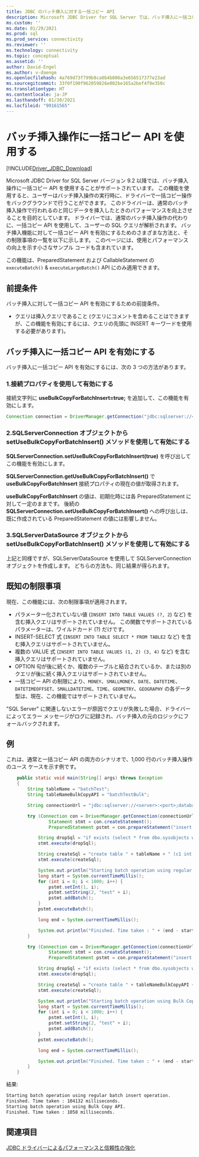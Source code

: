 ```yaml
---
title: JDBC のバッチ挿入に対する一括コピー API
description: Microsoft JDBC Driver for SQL Server では、バッチ挿入に一括コピーを使用することがサポートされており、データベースにデータを読み込むスピードが速くなります。
ms.custom: ''
ms.date: 01/29/2021
ms.prod: sql
ms.prod_service: connectivity
ms.reviewer: ''
ms.technology: connectivity
ms.topic: conceptual
ms.assetid: ''
author: David-Engel
ms.author: v-daenge
ms.openlocfilehash: 4a769d73f799b8ca0b4b806a3e656517377e23ad
ms.sourcegitcommit: 33f0f190f962059826e002be165a2bef4f9e350c
ms.translationtype: HT
ms.contentlocale: ja-JP
ms.lasthandoff: 01/30/2021
ms.locfileid: "99161565"
---
```

# <a name="using-bulk-copy-api-for-batch-insert-operation"></a>バッチ挿入操作に一括コピー API を使用する

[!INCLUDE[Driver_JDBC_Download](../../includes/driver_jdbc_download.md)]

Microsoft JDBC Driver for SQL Server バージョン 9.2 以降では、バッチ挿入操作に一括コピー API を使用することがサポートされています。 この機能を使用すると、ユーザーはバッチ挿入操作の実行時に、ドライバーで一括コピー操作をバックグラウンドで行うことができます。 このドライバーは、通常のバッチ挿入操作で行われるのと同じデータを挿入したときのパフォーマンスを向上させることを目的としています。 ドライバーでは、通常のバッチ挿入操作の代わりに、一括コピー API を使用して、ユーザーの SQL クエリが解析されます。 バッチ挿入機能に対して一括コピー API を有効にするためのさまざまな方法と、その制限事項の一覧を以下に示します。 このページには、使用とパフォーマンスの向上を示す小さなサンプル コードも含まれています。

この機能は、PreparedStatement および CallableStatement の `executeBatch()` & `executeLargeBatch()` API にのみ適用できます。

## <a name="prerequisites"></a>前提条件

バッチ挿入に対して一括コピー API を有効にするための前提条件。

* クエリは挿入クエリであること (クエリにコメントを含めることはできますが、この機能を有効にするには、クエリの先頭に INSERT キーワードを使用する必要があります)。

## <a name="enabling-bulk-copy-api-for-batch-insert"></a>バッチ挿入に一括コピー API を有効にする

バッチ挿入に一括コピー API を有効にするには、次の 3 つの方法があります。

### <a name="1-enabling-with-connection-property"></a>1.接続プロパティを使用して有効にする

接続文字列に **useBulkCopyForBatchInsert=true;** を追加して、この機能を有効にします。

```java
Connection connection = DriverManager.getConnection("jdbc:sqlserver://<server>:<port>;userName=<user>;password=<password>;database=<database>;useBulkCopyForBatchInsert=true;");
```

### <a name="2-enabling-with-setusebulkcopyforbatchinsert-method-from-sqlserverconnection-object"></a>2.SQLServerConnection オブジェクトから setUseBulkCopyForBatchInsert() メソッドを使用して有効にする

**SQLServerConnection.setUseBulkCopyForBatchInsert(true)** を呼び出してこの機能を有効にします。

**SQLServerConnection.getUseBulkCopyForBatchInsert()** で **useBulkCopyForBatchInsert** 接続プロパティの現在の値が取得されます。

**useBulkCopyForBatchInsert** の値は、初期化時には各 PreparedStatement に対して一定のままです。 後続の **SQLServerConnection.setUseBulkCopyForBatchInsert()** への呼び出しは、既に作成されている PreparedStatement の値には影響しません。

### <a name="3-enabling-with-setusebulkcopyforbatchinsert-method-from-sqlserverdatasource-object"></a>3.SQLServerDataSource オブジェクトから setUseBulkCopyForBatchInsert() メソッドを使用して有効にする

上記と同様ですが、SQLServerDataSource を使用して SQLServerConnection オブジェクトを作成します。 どちらの方法も、同じ結果が得られます。

## <a name="known-limitations"></a>既知の制限事項

現在、この機能には、次の制限事項が適用されます。

* パラメーター化されていない値 (`INSERT INTO TABLE VALUES (?, 2`) など) を含む挿入クエリはサポートされていません。 この関数でサポートされているパラメーターは、ワイルドカード (?) だけです。
* INSERT-SELECT 式 (`INSERT INTO TABLE SELECT * FROM TABLE2` など) を含む挿入クエリはサポートされていません。
* 複数の VALUE 式 (`INSERT INTO TABLE VALUES (1, 2) (3, 4)` など) を含む挿入クエリはサポートされていません。
* OPTION 句が後に続くか、複数のテーブルと結合されているか、または別のクエリが後に続く挿入クエリはサポートされていません。
* 一括コピー API の制限により、`MONEY`、`SMALLMONEY`、`DATE`、`DATETIME`、`DATETIMEOFFSET`、`SMALLDATETIME`、`TIME`、`GEOMETRY`、`GEOGRAPHY` の各データ型は、現在、この機能ではサポートされていません。

"SQL Server" に関連しないエラーが原因でクエリが失敗した場合、ドライバーによってエラー メッセージがログに記録され、バッチ挿入の元のロジックにフォールバックされます。

## <a name="example"></a>例

これは、通常と一括コピー API の両方のシナリオで、1,000 行のバッチ挿入操作のユース ケースを示す例です。

```java
    public static void main(String[] args) throws Exception
    {
        String tableName = "batchTest";
        String tableNameBulkCopyAPI = "batchTestBulk";

        String connectionUrl = "jdbc:sqlserver://<server>:<port>;databaseName=<database>;user=<user>;password=<password>";

        try (Connection con = DriverManager.getConnection(connectionUrl);
                Statement stmt = con.createStatement();
                PreparedStatement pstmt = con.prepareStatement("insert into " + tableName + " values (?, ?)");) {

            String dropSql = "if exists (select * from dbo.sysobjects where id = object_id(N'[dbo].[" + tableName + "]') and OBJECTPROPERTY(id, N'IsUserTable') = 1) DROP TABLE [" + tableName + "]";
            stmt.execute(dropSql);

            String createSql = "create table " + tableName + " (c1 int, c2 varchar(20))";
            stmt.execute(createSql);

            System.out.println("Starting batch operation using regular batch insert operation.");
            long start = System.currentTimeMillis();
            for (int i = 0; i < 1000; i++) {
                pstmt.setInt(1, i);
                pstmt.setString(2, "test" + i);
                pstmt.addBatch();
            }
            pstmt.executeBatch();

            long end = System.currentTimeMillis();

            System.out.println("Finished. Time taken : " + (end - start) + " milliseconds.");
        }

        try (Connection con = DriverManager.getConnection(connectionUrl + ";useBulkCopyForBatchInsert=true");
                Statement stmt = con.createStatement();
                PreparedStatement pstmt = con.prepareStatement("insert into " + tableNameBulkCopyAPI + " values (?, ?)");) {

            String dropSql = "if exists (select * from dbo.sysobjects where id = object_id(N'[dbo].[" + tableNameBulkCopyAPI + "]') and OBJECTPROPERTY(id, N'IsUserTable') = 1) DROP TABLE [" + tableNameBulkCopyAPI + "]";
            stmt.execute(dropSql);

            String createSql = "create table " + tableNameBulkCopyAPI + " (c1 int, c2 varchar(20))";
            stmt.execute(createSql);

            System.out.println("Starting batch operation using Bulk Copy API.");
            long start = System.currentTimeMillis();
            for (int i = 0; i < 1000; i++) {
                pstmt.setInt(1, i);
                pstmt.setString(2, "test" + i);
                pstmt.addBatch();
            }
            pstmt.executeBatch();

            long end = System.currentTimeMillis();

            System.out.println("Finished. Time taken : " + (end - start) + " milliseconds.");
        }
    }
```

結果:

```bash
Starting batch operation using regular batch insert operation.
Finished. Time taken : 104132 milliseconds.
Starting batch operation using Bulk Copy API.
Finished. Time taken : 1058 milliseconds.
```

## <a name="see-also"></a>関連項目

[JDBC ドライバーによるパフォーマンスと信頼性の強化](improving-performance-and-reliability-with-the-jdbc-driver.md)
